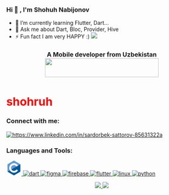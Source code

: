 ### Hi 👋 , I'm Shohuh Nabijonov

- 🌱 I’m currently learning Flutter, Dart...
- 💬 Ask me about Dart, Bloc, Provider, Hive
- ⚡️ Fun fact I am very HAPPY :) <img src="https://github.com/Shiv-sharma-111/Shiv-sharma-111/blob/master/Assets/Rocket.gif" height="18px">


<h3 align="center">A Mobile developer from Uzbekistan <img src="https://i.gifer.com/origin/8c/8cd3f1898255c045143e1da97fbabf10_w200.gif" height="50px"width="300px"></h3>
<h1 style="color:red;font-size:30px;"> shohruh </h1>




<h3 align="left">Connect with me:</h3>

<p align="left">
<a href="https://www.linkedin.com/in/shohruh-nabijonov-b42418230/" target="blank"><img align="center" src="https://raw.githubusercontent.com/rahuldkjain/github-profile-readme-generator/master/src/images/icons/Social/linked-in-alt.svg" alt="https://www.linkedin.com/in/sardorbek-sattorov-85631322a" height="30" width="40" /></a>
</p>

<h3 align="left">Languages and Tools:</h3>
<p align="left"> <a href="https://www.cprogramming.com/" target="_blank" rel="noreferrer"> <img src="https://raw.githubusercontent.com/devicons/devicon/master/icons/c/c-original.svg" alt="c" width="40" height="40"/> </a> <a href="https://dart.dev" target="_blank" rel="noreferrer"> <img src="https://www.vectorlogo.zone/logos/dartlang/dartlang-icon.svg" alt="dart" width="40" height="40"/> </a> <a href="https://www.figma.com/" target="_blank" rel="noreferrer"> <img src="https://www.vectorlogo.zone/logos/figma/figma-icon.svg" alt="figma" width="40" height="40"/> </a> <a href="https://firebase.google.com/" target="_blank" rel="noreferrer"> <img src="https://www.vectorlogo.zone/logos/firebase/firebase-icon.svg" alt="firebase" width="40" height="40"/> </a> <a href="https://flutter.dev" target="_blank" rel="noreferrer"> <img src="https://camo.githubusercontent.com/114aa59f6bfe1ff7ef3444fbb224078eb6a32c43f0ed03a6c0c3e6df67e049ec/68747470733a2f2f7777772e766563746f726c6f676f2e7a6f6e652f6c6f676f732f666c7574746572696f2f666c7574746572696f2d69636f6e2e737667" alt="flutter" width="40" height="40"/> </a><a href="https://www.linux.org/" target="_blank" rel="noreferrer"> <img src="https://infoamalgam.com/wp-content/uploads/2016/10/gotroot-penguin-animation.gif" alt="linux" width="40" height="40"/> </a> <a href="https://www.python.org" target="_blank" rel="noreferrer"> <img src="https://robotdreams.cc/ckeditor/blog/191-10-knig-o-python/pic2.gif" alt="python" width="40" height="40"/> </a> </p>

<div align="center">
  <a href="https://github.com/shohruh0402">
  <img height="180em" src="https://github-readme-stats.vercel.app/api?username=shohruh0402&show_icons=true&theme=dracula&include_all_commits=true&count_private=true"/>
  <img height="180em" src="https://github-readme-stats.vercel.app/api/top-langs/?username=shohruh0402&layout=compact&langs_count=7&theme=dracula"/>

   
